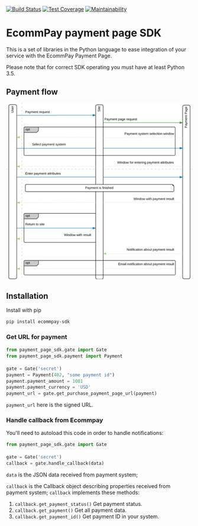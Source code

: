 [![Build Status](https://travis-ci.org/ITECOMMPAY/paymentpage-sdk-python.svg?branch=master)](https://travis-ci.org/ITECOMMPAY/paymentpage-sdk-python)
[![Test Coverage](https://api.codeclimate.com/v1/badges/d02745619d7dfdd5630f/test_coverage)](https://codeclimate.com/github/ITECOMMPAY/paymentpage-sdk-python/test_coverage)
[![Maintainability](https://api.codeclimate.com/v1/badges/d02745619d7dfdd5630f/maintainability)](https://codeclimate.com/github/ITECOMMPAY/paymentpage-sdk-python/maintainability)

# EcommPay payment page SDK

This is a set of libraries in the Python language to ease integration of your service
with the EcommPay Payment Page.

Please note that for correct SDK operating you must have at least Python 3.5.  

## Payment flow

![Payment flow](https://raw.githubusercontent.com/ITECOMMPAY/paymentpage-sdk-python/master/flow.png)

## Installation

Install with pip
```bash
pip install ecommpay-sdk
```

### Get URL for payment

```python
from payment_page_sdk.gate import Gate
from payment_page_sdk.payment import Payment

gate = Gate('secret')
payment = Payment(402, "some payment id")
payment.payment_amount = 1001
payment.payment_currency = 'USD'
payment_url = gate.get_purchase_payment_page_url(payment)
``` 

`payment_url` here is the signed URL.

### Handle callback from Ecommpay

You'll need to autoload this code in order to handle notifications:

```python
from payment_page_sdk.gate import Gate

gate = Gate('secret')
callback = gate.handle_callback(data)
```

`data` is the JSON data received from payment system;

`callback` is the Callback object describing properties received from payment system;
`callback` implements these methods: 
1. `callback.get_payment_status()`
    Get payment status.
2. `callback.get_payment()`
    Get all payment data.
3. `callback.get_payment_id()`
    Get payment ID in your system.
